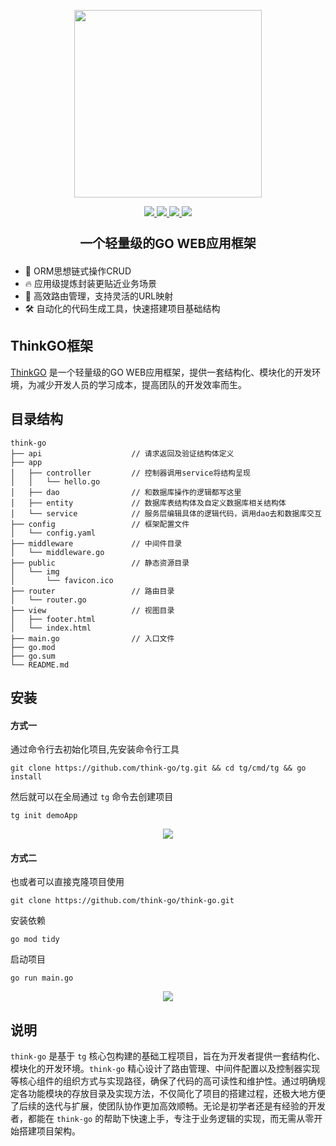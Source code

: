<p align="center">
  <img width="300px" src="https://www.think-ts.cn/icon.png">
</p>

<p align="center">
  <a href="https://www.think-go.com.cn">
    <img src="https://img.shields.io/github/release/think-go/tg.svg?style=flat-square">
  </a>
  <a href="https://www.think-go.com.cn">
    <img src="https://pkg.go.dev/badge/github.com/think-go/tg?status.svg">
  </a>
  <a href="https://www.think-go.com.cn">
    <img src="https://codecov.io/gh/think-go/tg/branch/master/graph/badge.svg"/>
  </a>
  <a href="https://www.think-go.com.cn">
    <img src="https://img.shields.io/badge/%E4%BD%9C%E8%80%85-zhangyu-7AD6FD.svg"/>
  </a>
  <br>
</p>

<p align="center" style="font-weight:bold;font-size:20px;padding-top:5px;">一个轻量级的GO WEB应用框架</p>

- 💪 ORM思想链式操作CRUD
- 🔥 应用级提炼封装更贴近业务场景
- 🚀 高效路由管理，支持灵活的URL映射
- 🛠️ 自动化的代码生成工具，快速搭建项目基础结构

## ThinkGO框架

[ThinkGO](https://www.think-go.com.cn) 是一个轻量级的GO WEB应用框架，提供一套结构化、模块化的开发环境，为减少开发人员的学习成本，提高团队的开发效率而生。

## 目录结构

```
think-go
├── api                    // 请求返回及验证结构体定义
├── app
│   ├── controller         // 控制器调用service将结构呈现
│   │   └── hello.go
│   ├── dao                // 和数据库操作的逻辑都写这里
│   ├── entity             // 数据库表结构体及自定义数据库相关结构体
│   └── service            // 服务层编辑具体的逻辑代码，调用dao去和数据库交互
├── config                 // 框架配置文件
│   └── config.yaml
├── middleware             // 中间件目录
│   └── middleware.go
├── public                 // 静态资源目录
│   └── img
│       └── favicon.ico
├── router                 // 路由目录
│   └── router.go
├── view                   // 视图目录
│   ├── footer.html
│   └── index.html
├── main.go                // 入口文件
├── go.mod
├── go.sum
└── README.md
```

## 安装

#### 方式一

通过命令行去初始化项目,先安装命令行工具

```
git clone https://github.com/think-go/tg.git && cd tg/cmd/tg && go install
```

然后就可以在全局通过 ``tg`` 命令去创建项目

```
tg init demoApp
```

<p align="center">
  <img src="https://think-go.com.cn/tg.png">
</p>

#### 方式二

也或者可以直接克隆项目使用

```
git clone https://github.com/think-go/think-go.git
```

安装依赖

```
go mod tidy
```

启动项目

```
go run main.go
```

<p align="center">
  <img src="https://think-go.com.cn/think-go.png">
</p>


## 说明

``think-go`` 是基于 ``tg`` 核心包构建的基础工程项目，旨在为开发者提供一套结构化、模块化的开发环境。``think-go`` 精心设计了路由管理、中间件配置以及控制器实现等核心组件的组织方式与实现路径，确保了代码的高可读性和维护性。通过明确规定各功能模块的存放目录及实现方法，不仅简化了项目的搭建过程，还极大地方便了后续的迭代与扩展，使团队协作更加高效顺畅。无论是初学者还是有经验的开发者，都能在 ``think-go`` 的帮助下快速上手，专注于业务逻辑的实现，而无需从零开始搭建项目架构。
